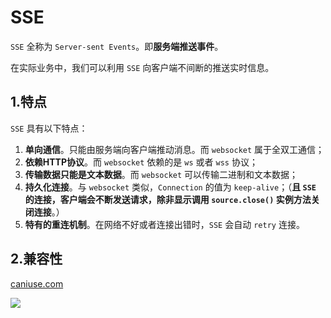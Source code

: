 # SSE

`SSE` 全称为 `Server-sent Events`。即**服务端推送事件**。

在实际业务中，我们可以利用 `SSE` 向客户端不间断的推送实时信息。

## 1.特点

`SSE` 具有以下特点：

1. **单向通信**。只能由服务端向客户端推动消息。而 `websocket` 属于全双工通信；
2. **依赖HTTP协议**。而 `websocket` 依赖的是 `ws` 或者 `wss` 协议；
3. **传输数据只能是文本数据**。而 `websocket` 可以传输二进制和文本数据；
4. **持久化连接**。与 `websocket` 类似，`Connection` 的值为 `keep-alive`；（**且 `SSE` 的连接，客户端会不断发送请求，除非显示调用 `source.close()` 实例方法关闭连接**。）
5. **特有的重连机制**。在网络不好或者连接出错时，`SSE` 会自动 `retry` 连接。

## 2.兼容性

[caniuse.com](https://caniuse.com/eventsource)

![](https://raw.githubusercontent.com/oneyoung19/vuepress-blog-img/Not-Count-Contribution/img/20240509163849.png)
